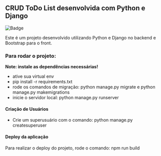 ## CRUD ToDo List desenvolvida com Python e Django

![Badge](https://img.shields.io/website-up-down-green-red/http/monip.org.svg)

Este é um projeto desenvolvido utilizando Python e Django no backend e Bootstrap para o front.


### Para rodar o projeto:

**Note: instale as dependências necessárias!**

- ative sua virtual env
- pip install -r requirements.txt
- rode os comandos de migração: python manage.py migrate e python manage.py makemigrations
- inicie o servidor local: python manage.py runserver

#### Criação de Usuários
 
- Crie um superusuário com o comando: python manage.py createsuperuser



#### Deploy da aplicação

Para realizar o deploy do projeto, rode o comando: npm run build
